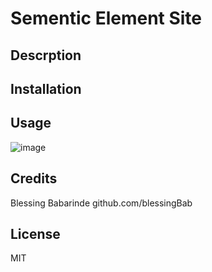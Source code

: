 # Sementic Element Site

## Descrption

## Installation

## Usage
![image](https://github.com/BlessingBab/Semantic-Elements-Site/assets/126535115/d603df13-987c-4ded-8a3a-9283b1b442fe)

## Credits
Blessing Babarinde github.com/blessingBab

## License
MIT